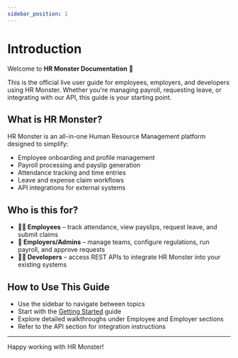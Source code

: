 ```yaml
---
sidebar_position: 1
---
```


# Introduction

Welcome to **HR Monster Documentation** 👋

This is the official live user guide for employees, employers, and developers using HR Monster. Whether you're managing payroll, requesting leave, or integrating with our API, this guide is your starting point.

## What is HR Monster?

HR Monster is an all-in-one Human Resource Management platform designed to simplify:

- Employee onboarding and profile management
- Payroll processing and payslip generation
- Attendance tracking and time entries
- Leave and expense claim workflows
- API integrations for external systems

## Who is this for?

- **🧑‍💼 Employees** – track attendance, view payslips, request leave, and submit claims
- **🏢 Employers/Admins** – manage teams, configure regulations, run payroll, and approve requests
- **🧑‍💻 Developers** – access REST APIs to integrate HR Monster into your existing systems

## How to Use This Guide

- Use the sidebar to navigate between topics
- Start with the [Getting Started](./getting-started.md) guide
- Explore detailed walkthroughs under Employee and Employer sections
- Refer to the API section for integration instructions

---

Happy working with HR Monster!
